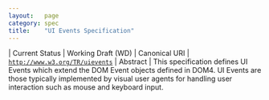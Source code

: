 ```yaml
---
layout:   page
category: spec
title:    "UI Events Specification"
---
```


| Current Status | Working Draft (WD)
| Canonical URI | [`http://www.w3.org/TR/uievents`](http://www.w3.org/TR/uievents)
| Abstract | This specification defines UI Events which extend the DOM Event objects defined in DOM4. UI Events are those typically implemented by visual user agents for handling user interaction such as mouse and keyboard input.